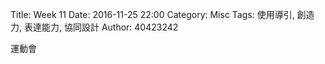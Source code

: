 Title: Week 11
Date: 2016-11-25 22:00
Category: Misc
Tags: 使用導引, 創造力, 表達能力, 協同設計
Author: 40423242

<p>運動會<p>

